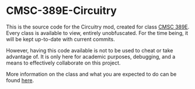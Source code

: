 # CMSC-389E-Circuitry

This is the source code for the Circuitry mod, created for class <a href="https://www.cs.umd.edu/~abrassel/">CMSC 389E</a>. Every class is available to view, entirely unobfuscated. For the time being, it will be kept up-to-date with current commits.

However, having this code available is not to be used to cheat or take advantage of. It is only here for academic purposes, debugging, and a means to effectively collaborate on this project.

More information on the class and what you are expected to do can be found <a href="http://www.cs.umd.edu/class/spring2020/cmsc389E/">here</a>.

